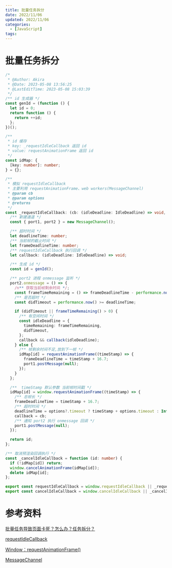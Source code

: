 ```yaml
---
title: 批量任务拆分
date: 2022/11/06
updated: 2022/11/06
categories:
  - [JavaScript]
tags:
---
```


# 批量任务拆分

```ts
/*
 * @Author: Akira
 * @Date: 2023-05-08 13:56:25
 * @LastEditTime: 2023-05-08 15:03:39
 */
/** id 生成器 */
const genId = (function () {
  let id = 0;
  return function () {
    return ++id;
  };
})();

/**
 * id 缓存
 * key: _requestIdleCallback 返回 id
 * value: requestAnimationFrame 返回 id
 */
const idMap: {
  [key: number]: number;
} = {};

/**
 * 模拟 requestIdleCallback
 * 主要利用 requestAnimationFrame、web workers(MessageChannel)
 * @param cb
 * @param options
 * @returns
 */
const _requestIdleCallback: (cb: (idleDeadline: IdleDeadline) => void, options?: { timeout: number }) => number = function (cb, options) {
  /** 新建通道 */
  const { port1, port2 } = new MessageChannel();

  /** 超时时间 */
  let deadlineTime: number;
  /** 当前帧的截止时间 */
  let frameDeadlineTime: number;
  /** requestIdleCallback 执行回调 */
  let callback: (idleDeadline: IdleDeadline) => void;

  /** 生成 id */
  const id = genId();

  /** port2 进程 onmessage 监听 */
  port2.onmessage = () => {
    /n** 获取当前帧剩余时间 */;
    const frameTimeRemaining = () => frameDeadlineTime - performance.now();
    /** 是否超时 */
    const didTimeout = performance.now() >= deadlineTime;

    if (didTimeout || frameTimeRemaining() > 0) {
      /** 有空闲时间 */
      const idleDeadline = {
        timeRemaining: frameTimeRemaining,
        didTimeout,
      };
      callback && callback(idleDeadline);
    } else {
      /** 帧剩余时间不足,放到下一帧 */
      idMap[id] = requestAnimationFrame((timeStamp) => {
        frameDeadlineTime = timeStamp + 16.7;
        port1.postMessage(null);
      });
    }
  };

  /**  timeStamp 默认参数 当前帧时间戳 */
  idMap[id] = window.requestAnimationFrame((timeStamp) => {
    /** 总帧长 */
    frameDeadlineTime = timeStamp + 16.7;
    /** 超时时间 */
    deadlineTime = options?.timeout ? timeStamp + options.timeout : Infinity;
    callback = cb;
    /** 通知 port2 执行 onmessage 回调 */
    port1.postMessage(null);
  });

  return id;
};

/** 取消预渲染回调执行 */
const _cancelIdleCallback = function (id: number) {
  if (!idMap[id]) return;
  window.cancelAnimationFrame(idMap[id]);
  delete idMap[id];
};

export const requestIdleCallback = window.requestIdleCallback || _requestIdleCallback;
export const cancelIdleCallback = window.cancelIdleCallback || _cancelIdleCallback;
```

# 参考资料

[批量任务导致页面卡死？怎么办？任务拆分？](https://mp.weixin.qq.com/s/ohPLuv3C0diBwp4cTWqsHw)

[requestIdleCallback](https://developer.mozilla.org/zh-CN/docs/Web/API/Window/requestIdleCallback#语法)

[Window：requestAnimationFrame()](https://developer.mozilla.org/zh-CN/docs/Web/API/Window/requestAnimationFrame#规范)

[MessageChannel](https://developer.mozilla.org/zh-CN/docs/Web/API/MessageChannel)
